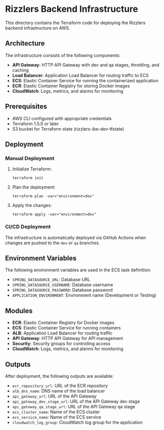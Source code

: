 # Rizzlers Backend Infrastructure

This directory contains the Terraform code for deploying the Rizzlers backend infrastructure on AWS.

## Architecture

The infrastructure consists of the following components:

- **API Gateway**: HTTP API Gateway with dev and qa stages, throttling, and caching
- **Load Balancer**: Application Load Balancer for routing traffic to ECS
- **ECS**: Elastic Container Service for running the containerized application
- **ECR**: Elastic Container Registry for storing Docker images
- **CloudWatch**: Logs, metrics, and alarms for monitoring

## Prerequisites

- AWS CLI configured with appropriate credentials
- Terraform 1.5.0 or later
- S3 bucket for Terraform state (rizzlers-ibe-dev-tfstate)

## Deployment

### Manual Deployment

1. Initialize Terraform:
   ```
   terraform init
   ```

2. Plan the deployment:
   ```
   terraform plan -var="environment=dev"
   ```

3. Apply the changes:
   ```
   terraform apply -var="environment=dev"
   ```

### CI/CD Deployment

The infrastructure is automatically deployed via GitHub Actions when changes are pushed to the `dev` or `qa` branches.

## Environment Variables

The following environment variables are used in the ECS task definition:

- `SPRING_DATASOURCE_URL`: Database URL
- `SPRING_DATASOURCE_USERNAME`: Database username
- `SPRING_DATASOURCE_PASSWORD`: Database password
- `APPLICATION_ENVIRONMENT`: Environment name (Development or Testing)

## Modules

- **ECR**: Elastic Container Registry for Docker images
- **ECS**: Elastic Container Service for running containers
- **ALB**: Application Load Balancer for routing traffic
- **API Gateway**: HTTP API Gateway for API management
- **Security**: Security groups for controlling access
- **CloudWatch**: Logs, metrics, and alarms for monitoring

## Outputs

After deployment, the following outputs are available:

- `ecr_repository_url`: URL of the ECR repository
- `alb_dns_name`: DNS name of the load balancer
- `api_gateway_url`: URL of the API Gateway
- `api_gateway_dev_stage_url`: URL of the API Gateway dev stage
- `api_gateway_qa_stage_url`: URL of the API Gateway qa stage
- `ecs_cluster_name`: Name of the ECS cluster
- `ecs_service_name`: Name of the ECS service
- `cloudwatch_log_group`: CloudWatch log group for the application 
